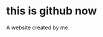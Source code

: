 <!DOCTYPE html>
<html lang="en">
<head>
<meta charset="UTF-8">
<meta name="viewport" content="width=device-width, initial-scale=1">
</head>
<body>
<h1>this is github now</h1>
<p>A website created by me.</p>
</body>
</html>
